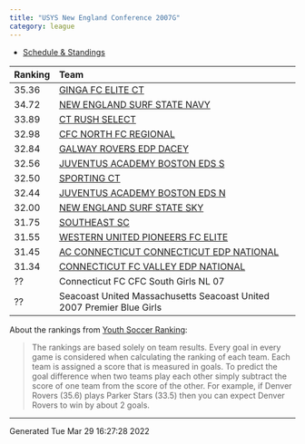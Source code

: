 ```yaml
---
title: "USYS New England Conference 2007G"
category: league
---
```


    
* [Schedule & Standings](https://system.gotsport.com/org_event/events/13181/schedules?team=624464)

| Ranking | Team                                                                                               |
|:--------|:---------------------------------------------------------------------------------------------------|
| 35.36   | [GINGA FC ELITE CT](https://youthsoccerrankings.us/team.html?teamId=3798832)                       |
| 34.72   | [NEW ENGLAND SURF STATE NAVY](https://youthsoccerrankings.us/team.html?teamId=3876031)             |
| 33.89   | [CT RUSH SELECT](https://youthsoccerrankings.us/team.html?teamId=3800790)                          |
| 32.98   | [CFC NORTH FC REGIONAL](https://youthsoccerrankings.us/team.html?teamId=3591086)                   |
| 32.84   | [GALWAY ROVERS EDP DACEY](https://youthsoccerrankings.us/team.html?teamId=3816659)                 |
| 32.56   | [JUVENTUS ACADEMY BOSTON EDS S](https://youthsoccerrankings.us/team.html?teamId=3872097)           |
| 32.50   | [SPORTING CT](https://youthsoccerrankings.us/team.html?teamId=2247438)                             |
| 32.44   | [JUVENTUS ACADEMY BOSTON EDS N](https://youthsoccerrankings.us/team.html?teamId=3798603)           |
| 32.00   | [NEW ENGLAND SURF STATE SKY](https://youthsoccerrankings.us/team.html?teamId=3872479)              |
| 31.75   | [SOUTHEAST SC](https://youthsoccerrankings.us/team.html?teamId=1854067)                            |
| 31.55   | [WESTERN UNITED PIONEERS FC ELITE](https://youthsoccerrankings.us/team.html?teamId=3867654)        |
| 31.45   | [AC CONNECTICUT CONNECTICUT EDP NATIONAL](https://youthsoccerrankings.us/team.html?teamId=3589148) |
| 31.34   | [CONNECTICUT FC VALLEY EDP NATIONAL](https://youthsoccerrankings.us/team.html?teamId=2324078)      |
| ??      | Connecticut FC CFC South Girls NL 07                                                               |
| ??      | Seacoast United Massachusetts Seacoast United 2007 Premier Blue Girls                              |

About the rankings from [Youth Soccer Ranking](https://youthsoccerrankings.us):

>  The rankings are based solely on team results. Every goal in every game is considered when calculating the ranking of each team. Each team is assigned a score that is measured in goals. To predict the goal difference when two teams play each other simply subtract the score of one team from the score of the other. For example, if Denver Rovers (35.6) plays Parker Stars (33.5) then you can expect Denver Rovers to win by about 2 goals.


***
Generated Tue Mar 29 16:27:28 2022
